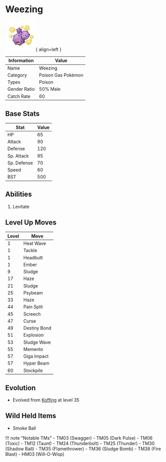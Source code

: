 # Weezing

![Weezing](../images/pokemon/110.png){ align=left }

| Information | Value |
|------------|--------|
| Name | Weezing |
| Category | Poison Gas Pokémon |
| Types | Poison |
| Gender Ratio | 50% Male |
| Catch Rate | 60 |

## Base Stats

| Stat | Value |
|------|-------|
| HP | 65 |
| Attack | 90 |
| Defense | 120 |
| Sp. Attack | 95 |
| Sp. Defense | 70 |
| Speed | 60 |
| BST | 500 |

## Abilities
1. Levitate

## Level Up Moves
| Level | Move |
|-------|------|
| 1 | Heat Wave |
| 1 | Tackle |
| 1 | Headbutt |
| 1 | Ember |
| 9 | Sludge |
| 17 | Haze |
| 21 | Sludge |
| 25 | Psybeam |
| 33 | Haze |
| 44 | Pain Split |
| 45 | Screech |
| 47 | Curse |
| 49 | Destiny Bond |
| 51 | Explosion |
| 53 | Sludge Wave |
| 55 | Memento |
| 57 | Giga Impact |
| 57 | Hyper Beam |
| 60 | Stockpile |

## Evolution
- Evolved from [Koffing](109-koffing.md) at level 35

## Wild Held Items
- Smoke Ball

!!! note "Notable TMs"
    - TM03 (Swagger)
    - TM05 (Dark Pulse)
    - TM06 (Toxic)
    - TM12 (Taunt)
    - TM24 (Thunderbolt)
    - TM25 (Thunder)
    - TM30 (Shadow Ball)
    - TM35 (Flamethrower)
    - TM36 (Sludge Bomb)
    - TM38 (Fire Blast)
    - HM03 (Will-O-Wisp)
